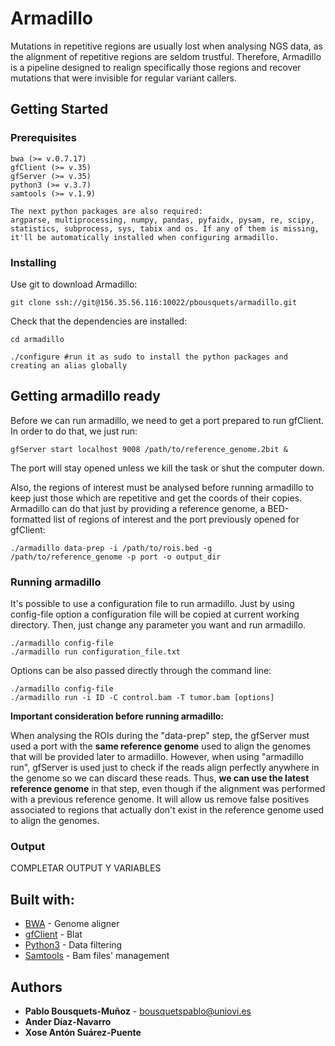# Armadillo

Mutations in repetitive regions are usually lost when analysing NGS data, as the alignment of repetitive regions are seldom trustful. Therefore, Armadillo is a pipeline designed to realign specifically those regions and recover mutations that were invisible for regular variant callers.

## Getting Started

### Prerequisites

```
bwa (>= v.0.7.17)
gfClient (>= v.35)
gfServer (>= v.35)
python3 (>= v.3.7)
samtools (>= v.1.9)

The next python packages are also required: 
argparse, multiprocessing, numpy, pandas, pyfaidx, pysam, re, scipy, statistics, subprocess, sys, tabix and os. If any of them is missing, it'll be automatically installed when configuring armadillo.
```

### Installing

Use git to download Armadillo:

```
git clone ssh://git@156.35.56.116:10022/pbousquets/armadillo.git
```

Check that the dependencies are installed:

```
cd armadillo

./configure #run it as sudo to install the python packages and creating an alias globally 
```

## Getting armadillo ready

Before we can run armadillo, we need to get a port prepared to run gfClient. In order to do that, we just run:

```
gfServer start localhost 9008 /path/to/reference_genome.2bit &
```
The port will stay opened unless we kill the task or shut the computer down.

Also, the regions of interest must be analysed before running armadillo to keep just those which are repetitive and get the coords of their copies. Armadillo can do that just by providing a reference genome, a BED-formatted list of regions of interest and the port previously opened for gfClient:

```
./armadillo data-prep -i /path/to/rois.bed -g /path/to/reference_genome -p port -o output_dir
```

### Running armadillo

It's possible to use a configuration file to run armadillo. Just by using config-file option a configuration file will be copied at current working directory. Then, just change any parameter you want and run armadillo.

```
./armadillo config-file
./armadillo run configuration_file.txt
```
Options can be also passed directly through the command line:

```
./armadillo config-file
./armadillo run -i ID -C control.bam -T tumor.bam [options]
```
__Important consideration before running armadillo:__

When analysing the ROIs during the "data-prep" step, the gfServer must used a port with the **same reference genome** used to align the genomes that will be provided later to armadillo. However, when using "armadillo run", gfServer is used just to check if the reads align perfectly anywhere in the genome so we can discard these reads. Thus, **we can use the latest reference genome** in that step, even though if the alignment was performed with a previous reference genome. It will allow us remove false positives associated to regions that actually don't exist in the reference genome used to align the genomes.

### Output

COMPLETAR OUTPUT Y VARIABLES

## Built with:

* [BWA](http://bio-bwa.sourceforge.net/) - Genome aligner
* [gfClient](https://genome.ucsc.edu/goldenPath/help/blatSpec.html#gfClientUsage) - Blat
* [Python3](https://www.python.org) - Data filtering
* [Samtools](http://www.htslib.org/doc/samtools.html) - Bam files' management

## Authors

* **Pablo Bousquets-Muñoz** - bousquetspablo@uniovi.es
* **Ander Díaz-Navarro**
* **Xose Antón Suárez-Puente**
